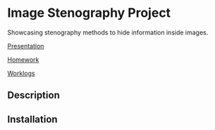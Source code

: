 # Image Stenography Project 

Showcasing stenography methods to hide information inside images.  

[Presentation](PRESENTATION.md)

[Homework](HOMEWORK.md)

[Worklogs](WORKLOG.md)

## Description

## Installation

